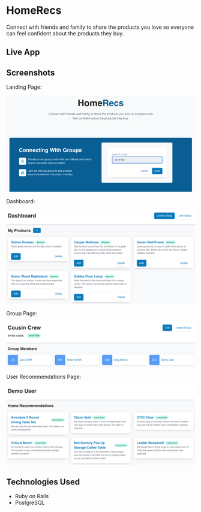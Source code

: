 # HomeRecs

Connect with friends and family to share the products you love so everyone can feel confident about the products they buy.

## Live App

## Screenshots

Landing Page:

![search](app/assets/images/landing_page_screenshot.png)

Dashboard:

![search](app/assets/images/dashboard_screenshot.png)

Group Page:

![search](app/assets/images/group_page_screenshot.png)

User Recommendations Page:

![search](app/assets/images/user_recs_page_screenshot.png)

## Technologies Used
- Ruby on Rails
- PostgreSQL
